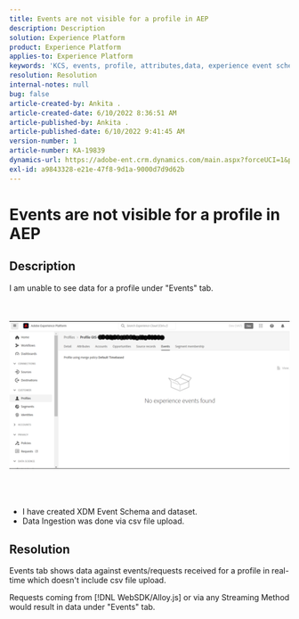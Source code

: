 ```yaml
---
title: Events are not visible for a profile in AEP
description: Description
solution: Experience Platform
product: Experience Platform
applies-to: Experience Platform
keywords: 'KCS, events, profile, attributes,data, experience event schema,'
resolution: Resolution
internal-notes: null
bug: false
article-created-by: Ankita .
article-created-date: 6/10/2022 8:36:51 AM
article-published-by: Ankita .
article-published-date: 6/10/2022 9:41:45 AM
version-number: 1
article-number: KA-19839
dynamics-url: https://adobe-ent.crm.dynamics.com/main.aspx?forceUCI=1&pagetype=entityrecord&etn=knowledgearticle&id=77c6ee72-98e8-ec11-bb3c-000d3a3b168b
exl-id: a9843328-e21e-47f8-9d1a-9000d7d9d62b
---
```

# Events are not visible for a profile in AEP

## Description

I am unable to see data for a profile under "Events" tab.<br><br> <br><br>![](assets/___06fe68f7-99e8-ec11-bb3c-000d3a3b168b___.png)<br><br> <br><br>
- I have created XDM Event Schema and dataset.
- Data Ingestion was done via csv file upload.



## Resolution


Events tab shows data against events/requests received for a profile in real-time which doesn't include csv file upload.

Requests coming from [!DNL WebSDK/Alloy.js] or via any Streaming Method would result in data under "Events" tab.
